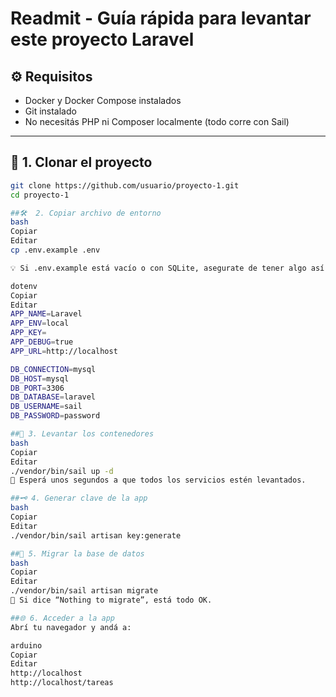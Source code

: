 # Readmit - Guía rápida para levantar este proyecto Laravel

## ⚙️ Requisitos

- Docker y Docker Compose instalados
- Git instalado
- No necesitás PHP ni Composer localmente (todo corre con Sail)

---

## 🧱 1. Clonar el proyecto

```bash
git clone https://github.com/usuario/proyecto-1.git
cd proyecto-1

##🛠️  2. Copiar archivo de entorno
bash
Copiar
Editar
cp .env.example .env

💡 Si .env.example está vacío o con SQLite, asegurate de tener algo así:

dotenv
Copiar
Editar
APP_NAME=Laravel
APP_ENV=local
APP_KEY=
APP_DEBUG=true
APP_URL=http://localhost

DB_CONNECTION=mysql
DB_HOST=mysql
DB_PORT=3306
DB_DATABASE=laravel
DB_USERNAME=sail
DB_PASSWORD=password

##🐳 3. Levantar los contenedores
bash
Copiar
Editar
./vendor/bin/sail up -d
🔁 Esperá unos segundos a que todos los servicios estén levantados.

##🗝️ 4. Generar clave de la app
bash
Copiar
Editar
./vendor/bin/sail artisan key:generate

##🧩 5. Migrar la base de datos
bash
Copiar
Editar
./vendor/bin/sail artisan migrate
📢 Si dice “Nothing to migrate”, está todo OK.

##🌐 6. Acceder a la app
Abrí tu navegador y andá a:

arduino
Copiar
Editar
http://localhost
http://localhost/tareas
